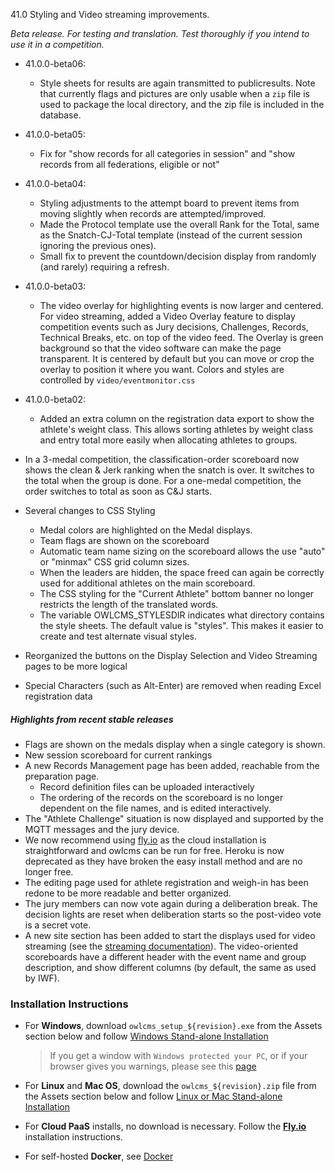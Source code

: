41.0 Styling and Video streaming improvements.

*Beta release. For testing and translation. Test thoroughly if you intend to use it in a competition.*

- 41.0.0-beta06:
  - Style sheets for results are again transmitted to publicresults. Note that currently flags and pictures are only usable when a `zip` file is used to package the local directory, and the zip file is included in the database.

- 41.0.0-beta05:
  - Fix for "show records for all categories in session" and "show records from all federations, eligible or not"
- 41.0.0-beta04:
  - Styling adjustments to the attempt board to prevent items from moving slightly when records are attempted/improved.
  - Made the Protocol template use the overall Rank for the Total, same as the Snatch-CJ-Total template (instead of the current session ignoring the previous ones).
  - Small fix to prevent the countdown/decision display from randomly (and rarely) requiring a refresh.
- 41.0.0-beta03:
  - The video overlay for highlighting events is now larger and centered.
    For video streaming, added a Video Overlay feature to display competition events such as Jury decisions, Challenges, Records, Technical Breaks, etc. on top of the video feed.  The Overlay is green background so that the video software can make the page transparent.  It is centered by default but you can move or crop the overlay to position it where you want.
    Colors and styles are controlled by `video/eventmonitor.css`
- 41.0.0-beta02:
  - Added an extra column on the registration data export to show the athlete's weight class. This allows sorting athletes by weight class and entry total more easily when allocating athletes to groups.
- In a 3-medal competition, the classification-order scoreboard now shows the clean & Jerk ranking when the snatch is over. It switches to the total when the group is done.  For a one-medal competition, the order switches to total as soon as C&J starts.
- Several changes to CSS Styling
  - Medal colors are highlighted on the Medal displays.
  - Team flags are shown on the scoreboard
  - Automatic team name sizing on the scoreboard allows the use "auto" or "minmax" CSS grid column sizes.
  - When the leaders are hidden, the space freed can again be correctly used for additional athletes on the main scoreboard.
  - The CSS styling for the "Current Athlete" bottom banner no longer restricts the length of the translated words.
  - The variable OWLCMS_STYLESDIR indicates what directory contains the style sheets.  The default value is "styles". This makes it easier to create and test alternate visual styles.
- Reorganized the buttons on the Display Selection and Video Streaming pages to be more logical
- Special Characters (such as Alt-Enter) are removed when reading Excel registration data

##### Highlights from recent stable releases

- Flags are shown on the medals display when a single category is shown.
- New session scoreboard for current rankings
- A new Records Management page has been added, reachable from the preparation page.
  - Record definition files can be uploaded interactively 
  - The ordering of the records on the scoreboard is no longer dependent on the file names, and is edited interactively.
- The "Athlete Challenge" situation is now displayed and supported by the MQTT messages and the jury device.
- We now recommend using [fly.io](https://${env.REPO_OWNER}.github.io/${env.O_REPO_NAME}/#/Fly) as the cloud installation is straightforward and owlcms can be run for free. Heroku is now deprecated as they have broken the easy install method and are no longer free.
- The editing page used for athlete registration and weigh-in has been redone to be more readable and better organized.
- The jury members can now vote again during a deliberation break. The decision lights are reset when deliberation starts so the post-video vote is a secret vote. 
- A new site section has been added to start the displays used for video streaming (see the [streaming documentation](https://${env.REPO_OWNER}.github.io/${env.O_REPO_NAME}/#/OBS?id=_2-setup-owlcms-with-some-data)). The video-oriented scoreboards have a different header with the event name and group description, and show different columns (by default, the same as used by IWF).


### **Installation Instructions**

  - For **Windows**, download `owlcms_setup_${revision}.exe` from the Assets section below and follow [Windows Stand-alone Installation](https://${env.REPO_OWNER}.github.io/${env.O_REPO_NAME}/#/LocalWindowsSetup)

    > If you get a window with `Windows protected your PC`, or if your browser gives you warnings, please see this [page](https://owlcms.github.io/owlcms4-prerelease/#/DefenderOff)

  - For **Linux** and **Mac OS**, download the `owlcms_${revision}.zip` file from the Assets section below and follow [Linux or Mac Stand-alone Installation](https://${env.REPO_OWNER}.github.io/${env.O_REPO_NAME}/#/LocalLinuxMacSetup)

  - For **Cloud PaaS** installs, no download is necessary. Follow the **[Fly.io](https://${env.REPO_OWNER}.github.io/${env.O_REPO_NAME}/#Fly)** installation instructions.

  - For self-hosted **Docker**, see [Docker](https://${env.REPO_OWNER}.github.io/${env.O_REPO_NAME}/#/LocalWindowsSetup)

